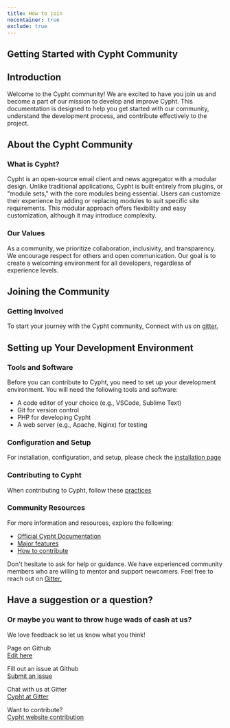 ```yaml
---
title: How to join
nocontainer: true
exclude: true
---
```

<section class="contibute-section container">
    <div class="container">
        <h1>Getting Started with Cypht Community</h1>
        <h2>Introduction</h2>
        <p>
            Welcome to the Cypht community! We are excited to have you join us and become a part of our mission to
            develop and improve Cypht. This documentation is designed to help you get started with our community,
            understand the development process, and contribute effectively to the project.
        </p>
        <h2>About the Cypht Community</h2>
        <h3 class="h3">What is Cypht?</h3>
        <p>
            Cypht is an open-source email client and news aggregator with a modular design. Unlike traditional
            applications, Cypht is built entirely from plugins, or "module sets," with the core modules being
            essential. Users can customize their experience by adding or replacing modules to suit specific site
            requirements. This modular approach offers flexibility and easy customization, although it may introduce
            complexity.
        </p>
        <h3 class="h3">Our Values</h3>
        <p>
            As a community, we prioritize collaboration, inclusivity, and transparency. We encourage respect for
            others and open communication. Our goal is to create a welcoming environment for all developers,
            regardless of experience levels.
        </p>
        <h2>Joining the Community</h2>
        <h3 class="h3">Getting Involved</h3>
        <p>
            To start your journey with the Cypht community,
            Connect with us on <a href="https://gitter.im/cypht-org/community">gitter.</a>
        </p>
        <h2>Setting up Your Development Environment</h2>
        <h3 class="h3">Tools and Software</h3>
        <div>
            <p>
                Before you can contribute to Cypht, you need to set up your development environment. You will need
                the
                following tools and software:
            </p>
            <ul>
                <li>A code editor of your choice (e.g., VSCode, Sublime Text)</li>
                <li>Git for version control</li>
                <li>PHP for developing Cypht</li>
                <li>A web server (e.g., Apache, Nginx) for testing</li>
            </ul>
        </div>
        <h3 class="h3">Configuration and Setup</h3>
        <p>For installation, configuration, and setup, please check the <a href="install.html">installation
                page</a></p>
        <h3 class="h3">Contributing to Cypht</h3>
        <p>When contributing to Cypht, follow these <a href="contribute.html">practices</a></p>
        <h3 class="h3">Community Resources</h3>
        <p>For more information and resources, explore the following:</p>
        <ul>
            <li><a href="documentation.html">Official Cypht Documentation</a></li>
            <li><a href="features.html">Major features</a></li>
            <li><a href="contribute.html">How to contribute</a></li>
        </ul>
        <p>
            Don't hesitate to ask for help or guidance. We have experienced community members who are willing to mentor
            and support newcomers. Feel free to reach out on <a href="https://gitter.im/cypht-org/community">Gitter.</a>
        </p>
    </div>
</section>
<!--Footer section-->
<section class="footer-section" id="contact">
    <div class="container text-center">
        <h2>Have a suggestion or a question?</h2>
        <h3>Or maybe you want to throw huge wads of cash at us? </h3>
        <p>We love feedback so let us know what you think!</p>
    </div>
</section>
<section class=" social-section text-center">
    <div class="container">
        <div class="row">
            <div class="col-3 col-md-3 col-sm-12">
                <p>
                    <span>Page on Github</span><br>
                    <a href="https://github.com/cypht-org/cypht-website/blob/master/install-1x.html">Edit here</a>
                </p>
            </div>
            <div class="col-3 col-md-3 col-sm-12">
                <p>
                    <span>Fill out an issue at Github</span><br>
                    <a href="https://github.com/cypht-org/cypht/issues">Submit an issue</a>
                </p>
            </div>
            <div class="col-3 col-md-3 col-sm-12">
                <p>
                    <span>Chat with us at Gitter</span><br>
                    <a href="https://gitter.im/cypht-org/community">Cypht at Gitter</a>
                </p>
            </div>
            <div class="col-3 col-md-3 col-sm-12">
                <p>
                    <span>Want to contribute?</span><br>
                    <a href="contribute.html">Cypht website contribution</a>
                </p>
            </div>
        </div>
    </div>
</section>

